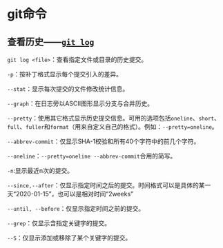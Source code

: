 # git命令

## 查看历史——[```git log```](https://git-scm.com/docs/git-log/zh_HANS-CN)

```git log <file>```：查看指定文件或目录的历史提交。

```-p```：按补丁格式显示每个提交引入的差异。

```--stat```：显示每次提交的文件修改统计信息。

```--graph```：在日志旁以ASCII图形显示分支与合并历史。

```--pretty```：使用其它格式显示历史提交信息。可用的选项包括```oneline```、```short```、```full```、```fuller```和```format```（用来自定义自己的格式）。例如：```--pretty=oneline```。

```--abbrev-commit```：仅显示SHA-1校验和所有40个字符中的前几个字符。

```--oneline```：```--pretty=oneline --abbrev-commit```合用的简写。

```-n```:显示最近n次的提交。

```--since,--after```：仅显示指定时间之后的提交。时间格式可以是具体的某一天“2020-01-15”，也可以是相对时间“2weeks”

```--until, --before```：仅显示指定时间之前的提交。

```--grep```：仅显示含指定关键字的提交。

```--S```：仅显示添加或移除了某个关键字的提交。
